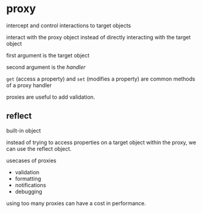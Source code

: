 # proxy

intercept and control interactions to target objects

interact with the proxy object instead of directly interacting with the target object

first argument is the target object

second argument is the *handler*

`get` (access a property) and `set` (modifies a property) are common methods of a proxy handler

proxies are useful to add validation.

## reflect

built-in object

instead of trying to access properties on a target object within the proxy, we can use the reflect object.

usecases of proxies

- validation
- formatting
- notifications
- debugging

using too many proxies can have a cost in performance.


